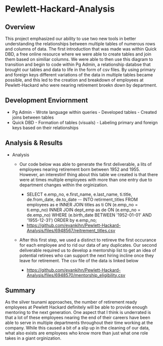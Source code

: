 # Pewlett-Hackard-Analysis

## Overview
This project emphasized our ability to use two new tools in better understanding the relationships between multiple tables of numerous rows and columns of data. The first introduction that was made was within Quick DBD, a free online resource where we were able to create tables and join them based on similiar columns. We were able to then use this diagram to transition and begin to code within Pg Admin, a relationship databse that brought our tables and data to life in the form of csv files. By using primary and foreign keys different variations of the data in multiple tables became possible, and this led to the creation and breakdown of employees at Pewlett-Hackard who were nearing retirement broekn down by department. 


## Development Enviornment
  - Pg Admin 
        - Wrote language within queries 
        - Developed tables
        - Created joins between tables
  - Quick DBD
        - Formation of tables (visuals)
        - Labeling primary and foreign keys based on their relationships

## Analysis & Results
  - Analysis 
      - Our code below was able to generate the first deliverable, a lits of employees nearing retirement born between 1952 and 1955. However, an interestinf thing about this table we created is that there were at times multiple employees with more than one entry due to department changes within the orginization. 
          - SELECT e.emp_no,
            e.first_name,
            e.last_name, 
            ti.title,
            de.from_date,
            de.to_date
            -- INTO retirment_titles
            FROM employees as e
            INNER JOIN titles as ti 
            ON (e.emp_no = ti.emp_no)
            INNER JOIN dept_emp as de
            ON (e.emp_no = de.emp_no)
            WHERE (e.birth_date BETWEEN '1952-01-01' AND '1955-12-31')
            ORDER by e.emp_no;
          - https://github.com/evankihn/Pewlett-Hackard-Analysis/files/6948567/reitrement_titles.csv
    
      - After this first step, we used a distinct to retireve the first occurance for each employee and to rid our data of any duplicates. Our second deliverable required us to develop a mentorship list to get an idea of potential retirees who can support the next hiring incline once they leave for retirement. The csv file of the data is linked below 
         - https://github.com/evankihn/Pewlett-Hackard-Analysis/files/6948570/mentorship_eligibility.csv
    
## Summary
As the silver tsunami approaches, the number of retirement ready employees at Pewlett Hackard definitely will be able to provide enough mentoring to the next generation. One aspect that I think is underrated is that a lot of these employees nearing the end of their careers have been able to serve in multiple departments throughout their time working at the company. While this caused a bit of a slip up in the cleaning of our data, what also exists are employees who know more than just what one role takes in a giant orginization. 
        